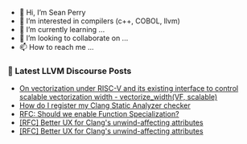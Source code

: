 - 👋 Hi, I’m Sean Perry
- 👀 I’m interested in compilers (c++, COBOL, llvm)
- 🌱 I’m currently learning ...
- 💞️ I’m looking to collaborate on ...
- 📫 How to reach me ...

<!---
s66perry/s66perry is a ✨ special ✨ repository because its `README.md` (this file) appears on your GitHub profile.
You can click the Preview link to take a look at your changes.
--->
### 📕 Latest LLVM Discourse Posts

<!-- DISCOURSE-LLVM:START -->
- [On vectorization under RISC-V and its existing interface to control scalable vectorization width - vectorize_width&lpar;VF, scalable&rpar;](https://discourse.llvm.org/t/on-vectorization-under-risc-v-and-its-existing-interface-to-control-scalable-vectorization-width-vectorize-width-vf-scalable/66893#post_2)
- [How do I register my Clang Static Analyzer checker](https://discourse.llvm.org/t/how-do-i-register-my-clang-static-analyzer-checker/66895#post_1)
- [RFC: Should we enable Function Specialization?](https://discourse.llvm.org/t/rfc-should-we-enable-function-specialization/61518?page=2#post_26)
- [[RFC] Better UX for Clang&#39;s unwind-affecting attributes](https://discourse.llvm.org/t/rfc-better-ux-for-clangs-unwind-affecting-attributes/66890#post_5)
- [[RFC] Better UX for Clang&#39;s unwind-affecting attributes](https://discourse.llvm.org/t/rfc-better-ux-for-clangs-unwind-affecting-attributes/66890#post_4)
<!-- DISCOURSE-LLVM:END -->
